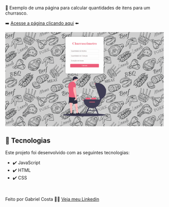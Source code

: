 🍖 Exemplo de uma página para calcular quantidades de itens para um churrasco.

➡️ [Acesse a página clicando aqui](https://gabrielcostarep.github.io/Churrascometro/index.html) ⬅️

 <div align="center" >
  <img src="./Readme-gif.gif" alt="demo-web" width="1000em">
</div>

## 🚀 Tecnologias

Este projeto foi desenvolvido com as seguintes tecnologias:

- ✔️ JavaScript
- ✔️ HTML
- ✔️ CSS

<br>

Feito por Gabriel Costa 👋🏾 [Veja meu Linkedin](https://www.linkedin.com/in/gabrielcostadev/)

